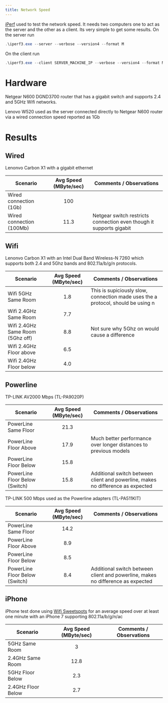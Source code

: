 ```yaml
---
title: Network Speed
---
```


[iPerf](https://iperf.fr/) used to test the network speed.  It needs two computers one to act as the server and the other as a client.  Its very simple to get some results.  On the server run

``` powershell
.\iperf3.exe --server --verbose --version4 --format M
```

On the client run

``` powershell
.\iperf3.exe --client SERVER_MACHINE_IP --verbose --version4 --format M --port 5201
```
# Hardware

Netgear N600 DGND3700 router that has a gigabit switch and supports 2.4 and 5GHz Wifi networks.

Lenovo W520 used as the server connected directly to Netgear N600 router via a wired connection speed reported as 1Gb

# Results

## Wired

Lenonvo Carbon X1 with a gigabit ethernet

| Scenario | Avg Speed (MByte/sec) | Comments / Observations |
|---|:-:|---|
| Wired connection (1Gb) | 100 | |
| Wired connection (100Mb) | 11.3 | Netgear switch restricts connection even though it supports gigabit |

## Wifi

Lenonvo Carbon X1 with an Intel Dual Band Wireless-N 7260 which supports both 2.4 and 5Ghz bands and 802.11a/b/g/n protocols.

| Scenario | Avg Speed (MByte/sec) | Comments / Observations |
|---|:-:|---|
| Wifi 5GHz Same Room | 1.8 | This is supiciously slow, connection made uses the a protocol, should be using n |
| Wifi 2.4GHz Same Room | 7.7 | |
| Wifi 2.4GHz Same Room (5Ghz off) | 8.8 | Not sure why 5Ghz on would cause a difference |
| Wifi 2.4GHz Floor above | 6.5 | |
| Wifi 2.4GHz Floor below | 4.0 | |

## Powerline

TP-LINK AV2000 Mbps (TL-PA9020P)

| Scenario | Avg Speed (MByte/sec) | Comments / Observations |
|---|:-:|---|
| PowerLine Same Floor | 21.3 | |
| PowerLine Floor Above | 17.9 | Much better performance over longer distances to previous models |
| PowerLine Floor Below | 15.8 | |
| PowerLine Floor Below (Switch) | 15.8 | Additional switch between client and powerline, makes no difference as expected |


TP-LINK 500 Mbps used as the Powerline adapters (TL-PA511KIT)

| Scenario | Avg Speed (MByte/sec) | Comments / Observations |
|---|:-:|---|
| PowerLine Same Floor | 14.2 | |
| PowerLine Floor Above | 8.9 | |
| PowerLine Floor Below | 8.5 | |
| PowerLine Floor Below (Switch) | 8.4 | Additional switch between client and powerline, makes no difference as expected |

## iPhone

iPhone test done using [Wifi Sweetspots](https://itunes.apple.com/us/app/cloudcheck/id722428563?mt=8) for an average speed over at least one minute with an iPhone 7 supporting 802.11a/b/g/n/ac

| Scenario | Avg Speed (MByte/sec) | Comments / Observations |
|---|:-:|---|
| 5GHz Same Room | 3 | |
| 2.4GHz Same Room | 12.8 | |
| 5GHz Floor Below | 2.3 |
| 2.4GHz Floor Below | 2.7 |

